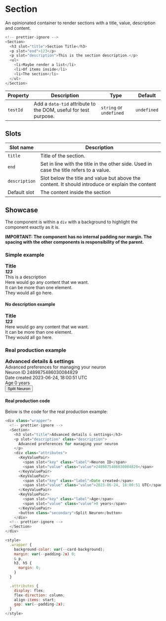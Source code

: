 <script lang="ts">
  import Section from "$lib/components/Section.svelte";
  import KeyValuePair from "$lib/components/KeyValuePair.svelte";
</script>

# Section

An opinionated container to render sections with a title, value, description and content.

```javascript
<!-- prettier-ignore -->
<Section>
  <h3 slot="title">Section Title</h3>
  <p slot="end">123</p>
  <p slot="description">This is the section description.</p>
  <ul>
    <li>Maybe render a list</li>
    <li>Of items inside</li>
    <li>The section</li>
  </ul>
</Section>
```

| Property | Description                                                     | Type                    | Default     |
| -------- | --------------------------------------------------------------- | ----------------------- | ----------- |
| `testId` | Add a `data-tid` attribute to the DOM, useful for test purpose. | `string` or `undefined` | `undefined` |

## Slots

| Slot name     | Description                                                                                      |
| ------------- | ------------------------------------------------------------------------------------------------ |
| `title`       | Title of the section.                                                                            |
| `end`         | Set in line with the title in the other side. Used in case the title refers to a value.          |
| `description` | Slot below the title and value but above the content. It should introduce or explain the content |
| Default slot  | The content inside the section                                                                   |

## Showcase

The component is within a `div` with a background to highlight the component exactly as it is.

**IMPORTANT: The component has no internal padding nor margin. The spacing with the other components is responsibility of the parent.**

### Simple example

<div class="wrapper">
  <Section>
    <h3 slot="title">Title</h3>
    <h5 slot="end">123</h5>
    <p slot="description">This is a description</p>
    <p>Here would go any content that we want.</p>
    <p>It can be more than one element.</p>
    <p>They would all go here.</p>
  </Section>
</div>

#### No description example

<div class="wrapper">
  <Section>
    <h3 slot="title">Title</h3>
    <h5 slot="end">123</h5>
    <p>Here would go any content that we want.</p>
    <p>It can be more than one element.</p>
    <p>They would all go here.</p>
  </Section>
</div>

### Real production example

<div class="wrapper">
  <Section>
    <h3 slot="title">Advanced details & settings</h3>
    <p slot="description" class="description">Advanced preferences for managing your neuron</p>
    <div class="attributes">
      <KeyValuePair>
        <span slot="key" class="label">Neuron ID</span>
        <span slot="value" class="value">2489875486030084829</span>
      </KeyValuePair>
      <KeyValuePair>
        <span slot="key" class="label">Date created</span>
        <span slot="value" class="value">2023-06-24, 18:00:51 UTC</span>
      </KeyValuePair>
      <KeyValuePair>
        <span slot="key" class="label">Age</span>
        <span slot="value" class="value">0 years</span>
      </KeyValuePair>
      <button class="secondary">Split Neuron</button>
    </div>
  </Section>
</div>

#### Real production code

Below is the code for the real production example:

```javascript
<div class="wrapper">
  <!-- prettier-ignore -->
  <Section>
    <h3 slot="title">Advanced details & settings</h3>
    <p slot="description" class="description">
      Advanced preferences for managing your neuron
    </p>
    <div class="attributes">
      <KeyValuePair>
        <span slot="key" class="label">Neuron ID</span>
        <span slot="value" class="value">2489875486030084829</span>
      </KeyValuePair>
      <KeyValuePair>
        <span slot="key" class="label">Date created</span>
        <span slot="value" class="value">2023-06-24, 18:00:51 UTC</span>
      </KeyValuePair>
      <KeyValuePair>
        <span slot="key" class="label">Age</span>
        <span slot="value" class="value">0 years</span>
      </KeyValuePair>
      <button class="secondary">Split Neuron</button>
    </div>
  <!-- prettier-ignore -->
  </Section>
</div>

<style>
  .wrapper {
    background-color: var(--card-background);
    margin: var(--padding-2x) 0;
    & p,
    h3, h5 {
      margin: 0;
    }
  }

  .attributes {
    display: flex;
    flex-direction: column;
    align-items: start;
    gap: var(--padding-2x);
  }
</style>
```

<style>
  .wrapper {
    background-color: var(--card-background);
    margin: var(--padding-2x) 0;
    & p, h3, h5 {
      margin: 0;
    }
  }

  .attributes {
    display: flex;
    flex-direction: column;
    align-items: start;
    gap: var(--padding-2x);

    margin-bottom: var(--padding-2x);
  }
</style>
